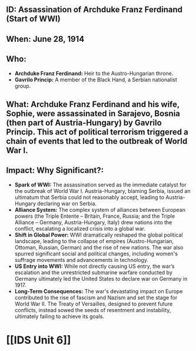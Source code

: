 ## ID: Assassination of Archduke Franz Ferdinand (Start of WWI)

## When: June 28, 1914

## Who:
* **Archduke Franz Ferdinand:** Heir to the Austro-Hungarian throne.
* **Gavrilo Princip:**  A member of the Black Hand, a Serbian nationalist group.

## What: Archduke Franz Ferdinand and his wife, Sophie, were assassinated in Sarajevo, Bosnia (then part of Austria-Hungary) by Gavrilo Princip. This act of political terrorism triggered a chain of events that led to the outbreak of World War I.

## Impact: Why Significant?:
* **Spark of WWI:** The assassination served as the immediate catalyst for the outbreak of World War I. Austria-Hungary, blaming Serbia, issued an ultimatum that Serbia could not reasonably accept, leading to Austria-Hungary declaring war on Serbia.
* **Alliance System:** The complex system of alliances between European powers (the Triple Entente – Britain, France, Russia; and the Triple Alliance – Germany, Austria-Hungary, Italy) drew nations into the conflict, escalating a localized crisis into a global war.
* **Shift in Global Power:** WWI dramatically reshaped the global political landscape, leading to the collapse of empires (Austro-Hungarian, Ottoman, Russian, German) and the rise of new nations.  The war also spurred significant social and political changes, including women's suffrage movements and advancements in technology.
* **US Entry into WWI:** While not directly causing US entry, the war’s escalation and the unrestricted submarine warfare conducted by Germany ultimately led the United States to declare war on Germany in 1917.
* **Long-Term Consequences:** The war's devastating impact on Europe contributed to the rise of fascism and Nazism and set the stage for World War II.  The Treaty of Versailles, designed to prevent future conflicts, instead sowed the seeds of resentment and instability, ultimately failing to achieve its goals.

# [[IDS Unit 6]]